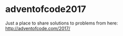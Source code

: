 # adventofcode2017
Just a place to share solutions to problems from here: http://adventofcode.com/2017/
